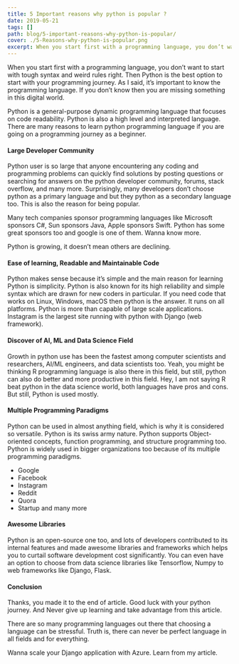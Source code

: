 ```yaml
---
title: 5 Important reasons why python is popular ?
date: 2019-05-21
tags: []
path: blog/5-important-reasons-why-python-is-popular/
cover: ./5-Reasons-why-python-is-popular.png
excerpt: When you start first with a programming language, you don’t want to start with tough syntax and weird rules right. Then Python is the best option to start with your programming journey. As I said, it’s important to know the programming language. If you don’t know then you are missing something in this digital world.
---
```


When you start first with a programming language, you don’t want to start with tough syntax and weird rules right. Then Python is the best option to start with your programming journey. As I said, it’s important to know the programming language. If you don’t know then you are missing something in this digital world.

Python is a general-purpose dynamic programming language that focuses on code readability. Python is also a high level and interpreted language. There are many reasons to learn python programming language if you are going on a programming journey as a beginner.

#### Large Developer Community

Python user is so large that anyone encountering any coding and programming problems can quickly find solutions by posting questions or searching for answers on the python developer community, forums, stack overflow, and many more. Surprisingly, many developers don’t choose python as a primary language and but they python as a secondary language too. This is also the reason for being popular.

Many tech companies sponsor programming languages like Microsoft sponsors C#, Sun sponsors Java, Apple sponsors Swift. Python has some great sponsors too and google is one of them. Wanna know more.

Python is growing, it doesn’t mean others are declining.

#### Ease of learning, Readable and Maintainable Code

Python makes sense because it’s simple and the main reason for learning Python is simplicity. Python is also known for its high reliability and simple syntax which are drawn for new coders in particular. If you need code that works on Linux, Windows, macOS then python is the answer. It runs on all platforms. Python is more than capable of large scale applications. Instagram is the largest site running with python with Django (web framework).

#### Discover of AI, ML and Data Science Field

Growth in python use has been the fastest among computer scientists and researchers, AI/ML engineers, and data scientists too. Yeah, you might be thinking R programming language is also there in this field, but still, python can also do better and more productive in this field. Hey, I am not saying R beat python in the data science world, both languages have pros and cons. But still, Python is used mostly.

#### Multiple Programming Paradigms

Python can be used in almost anything field, which is why it is considered so versatile. Python is its swiss army nature. Python supports Object-oriented concepts, function programming, and structure programming too. Python is widely used in bigger organizations too because of its multiple programming paradigms.

- Google
- Facebook
- Instagram
- Reddit
- Quora
- Startup and many more

#### Awesome Libraries

Python is an open-source one too, and lots of developers contributed to its internal features and made awesome libraries and frameworks which helps you to curtail software development cost significantly. You can even have an option to choose from data science libraries like Tensorflow, Numpy to web frameworks like Django, Flask.

#### Conclusion

Thanks, you made it to the end of article. Good luck with your python journey. And Never give up learning and take advantage from this article.

There are so many programming languages out there that choosing a language can be stressful. Truth is, there can never be perfect language in all fields and for everything.

Wanna scale your Django application with Azure. Learn from my article.
